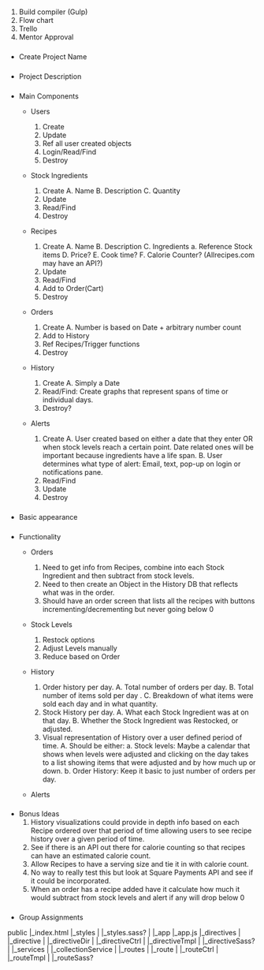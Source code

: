 ###
1. Build compiler (Gulp)
2. Flow chart
3. Trello
4. Mentor Approval

###
* Create Project Name

###
* Project Description

###
* Main Components
  * Users
    1. Create
    2. Update
    3. Ref all user created objects
    4. Login/Read/Find
    5. Destroy


  * Stock Ingredients
    1. Create
      A. Name
      B. Description
      C. Quantity
    2. Update
    3. Read/Find
    4. Destroy


  * Recipes
    1. Create
      A. Name
      B. Description
      C. Ingredients
        a. Reference Stock items
      D. Price?
      E. Cook time?
      F. Calorie Counter? (Allrecipes.com may have an API?)
    2. Update
    3. Read/Find
    4. Add to Order(Cart)
    5. Destroy


  * Orders
    1. Create
      A. Number is based on Date + arbitrary number count
    2. Add to History
    3. Ref Recipes/Trigger functions
    4. Destroy


  * History
    1. Create
      A. Simply a Date
    2. Read/Find: Create graphs that represent spans of time or individual days.
    3. Destroy?


  * Alerts
    1. Create
      A. User created based on either a date that they enter OR when stock levels   reach a certain point. Date related ones will be important because ingredients have a life span.
      B. User determines what type of alert: Email, text, pop-up on login or notifications pane.
    2. Read/Find
    3. Update
    4. Destroy


###
* Basic appearance

###
* Functionality
  * Orders
    1. Need to get info from Recipes, combine into each Stock Ingredient and then subtract from stock levels.
    2. Need to then create an Object in the History DB that reflects what was in the order.
    3. Should have an order screen that lists all the recipes with buttons incrementing/decrementing but never going below 0

  * Stock Levels
    1. Restock options
    2. Adjust Levels manually
    3. Reduce based on Order

  * History
    1. Order history per day.
      A. Total number of orders per day.
      B. Total number of items sold per day .
      C. Breakdown of what items were sold each day and in what quantity.
    2. Stock History per day.
      A. What each Stock Ingredient was at on that day.
      B. Whether the Stock Ingredient was Restocked, or adjusted.
    3. Visual representation of History over a user defined period of time.
      A. Should be either:
        a. Stock levels: Maybe a calendar that shows when levels were adjusted and clicking on the day takes to a list showing items that were adjusted and by how much up or down.
        b. Order History: Keep it basic to just number of orders per day.

  * Alerts

###
* Bonus Ideas
  1. History visualizations could provide in depth info based on each Recipe ordered over that period of time allowing users to see recipe history over a given period of time.
  2. See if there is an API out there for calorie counting so that recipes can have an estimated calorie count.
  3. Allow Recipes to have a serving size and tie it in with calorie count.
  4. No way to really test this but look at Square Payments API and see if it could be incorporated.
  5. When an order has a recipe added have it calculate how much it would subtract from stock levels and alert if any will drop below 0

###
* Group Assignments


public
|_index.html
|_styles
|  |_styles.sass?
|
|_app
  |_app.js
  |_directives
  |  |_directive
  |     |_directiveDir
  |     |_directiveCtrl
  |     |_directiveTmpl
  |     |_directiveSass?
  |
  |_services
  |  |_collectionService
  |
  |_routes
  |  |_route
  |     |_routeCtrl
  |     |_routeTmpl
  |     |_routeSass?
